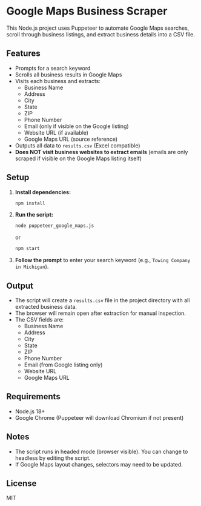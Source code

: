 # Google Maps Business Scraper

This Node.js project uses Puppeteer to automate Google Maps searches, scroll through business listings, and extract business details into a CSV file.

## Features
- Prompts for a search keyword
- Scrolls all business results in Google Maps
- Visits each business and extracts:
  - Business Name
  - Address
  - City
  - State
  - ZIP
  - Phone Number
  - Email (only if visible on the Google listing)
  - Website URL (if available)
  - Google Maps URL (source reference)
- Outputs all data to `results.csv` (Excel compatible)
- **Does NOT visit business websites to extract emails** (emails are only scraped if visible on the Google Maps listing itself)

## Setup
1. **Install dependencies:**
   ```sh
   npm install
   ```
2. **Run the script:**
   ```sh
   node puppeteer_google_maps.js
   ```
   or
   ```sh
   npm start
   ```
3. **Follow the prompt** to enter your search keyword (e.g., `Towing Company in Michigan`).

## Output
- The script will create a `results.csv` file in the project directory with all extracted business data.
- The browser will remain open after extraction for manual inspection.
- The CSV fields are:
  - Business Name
  - Address
  - City
  - State
  - ZIP
  - Phone Number
  - Email (from Google listing only)
  - Website URL
  - Google Maps URL

## Requirements
- Node.js 18+
- Google Chrome (Puppeteer will download Chromium if not present)

## Notes
- The script runs in headed mode (browser visible). You can change to headless by editing the script.
- If Google Maps layout changes, selectors may need to be updated.

## License
MIT 